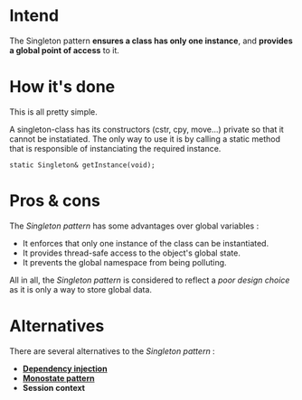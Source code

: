# Intend

The Singleton pattern **ensures a class has only one instance**, and **provides a global point of access** to it.

# How it's done

This is all pretty simple.

A singleton-class has its constructors (cstr, cpy, move...) private so that it cannot be instatiated.
The only way to use it is by calling a static method that is responsible of instanciating the required instance.
```cplusplus
static Singleton& getInstance(void);
``` 

# Pros & cons

The _Singleton pattern_ has some advantages over global variables :
 - It enforces that only one instance of the class can be instantiated.
 - It provides thread-safe access to the object's global state.
 - It prevents the global namespace from being polluting.

All in all, the _Singleton pattern_ is considered to reflect a _poor design choice_ as it is only a way to store global data.

# Alternatives

There are several alternatives to the _Singleton pattern_ :
 - [**Dependency injection**](https://en.wikipedia.org/wiki/Dependency_injection)
 - [**Monostate pattern**](https://www.simplethread.com/the-monostate-pattern)
 - **Session context**
